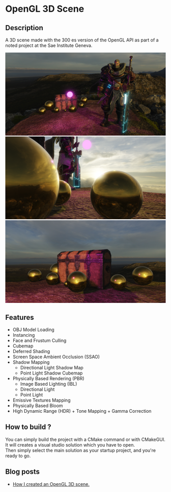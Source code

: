 # OpenGL 3D Scene


## Description

A 3D scene made with the 300 es version of the OpenGL API as part of a noted project at the Sae Institute Geneva.

![Scene Rendering](documentation/images/scene_cover.png)
![Scene Rendering](documentation/images/gold_sphere_cover.png)
![Scene Rendering](documentation/images/chest_cover.png)

## Features

- OBJ Model Loading
- Instancing
- Face and Frustum Culling
- Cubemap
- Deferred Shading
- Screen Space Ambient Occlusion (SSAO)
- Shadow Mapping
    - Directional Light Shadow Map
    - Point Light Shadow Cubemap
- Physically Based Rendering (PBR)
    - Image Based Lighting (IBL)
    - Directional Light
    - Point Light
- Emissive Textures Mapping
- Physically Based Bloom
- High Dynamic Range (HDR) + Tone Mapping + Gamma Correction

## How to build ?

You can simply build the project with a CMake command or with CMakeGUI.  
It will creates a visual studio solution which you have to open.  
Then simply select the main solution as your startup project, and you're ready to go.

## Blog posts
- [How I created an OpenGL 3D scene.](https://chocolive24.github.io/3d_scene/3d_scene.md.html)
